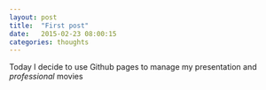 ```yaml
---
layout: post
title:  "First post"
date:   2015-02-23 08:00:15
categories: thoughts
---
```


Today I decide to use Github pages to manage my presentation and *professional* movies